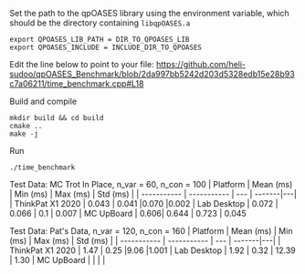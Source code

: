 Set the path to the qpOASES library using the environment variable, which should be the directory containing
`libqpOASES.a`

```
export QPOASES_LIB_PATH = DIR_TO_QPOASES_LIB
export QPOASES_INCLUDE = INCLUDE_DIR_TO_QPOASES
```

Edit the line below to point to your file:
https://github.com/heli-sudoo/qpOASES_Benchmark/blob/2da997bb5242d203d5328edb15e28b93c7a06211/time_benchmark.cpp#L18


Build and compile

```
mkdir build && cd build
cmake ..
make -j
```

Run

```
./time_benchmark
```

Test Data: MC Trot In Place, n_var = 60, n_con = 100
| Platform | Mean (ms) | Min (ms) | Max (ms) | Std (ms) |
| ----------- | ----------- | --- | -------|---|
| ThinkPat X1 2020 | 0.043 | 0.041 |0.070 |0.002 
| Lab Desktop | 0.072 | 0.066 | 0.1 | 0.007
| MC UpBoard |  0.606| 0.644 | 0.723 | 0.045 

Test Data: Pat's Data, n_var = 120, n_con = 160
| Platform | Mean (ms) | Min (ms) | Max (ms) | Std (ms) |
| ----------- | ----------- | --- | -------|---|
| ThinkPat X1 2020 | 1.47 | 0.25 |9.06 |1.001
| Lab Desktop | 1.92 | 0.32 | 12.39 | 1.30
| MC UpBoard |  |  | |  